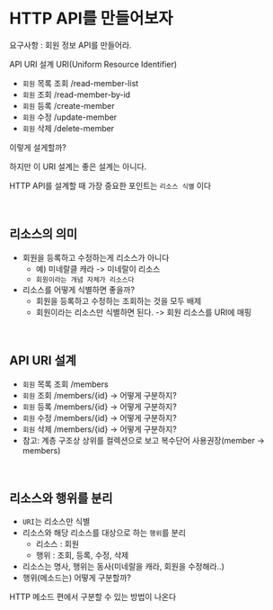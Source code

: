 # HTTP API를 만들어보자

요구사항 : 회원 정보 API를 만들어라.

API URI 설계
URI(Uniform Resource Identifier)
- `회원` 목록 조회 /read-member-list
- `회원` 조회 /read-member-by-id
- `회원` 등록 /create-member
- `회원` 수정 /update-member
- `회원` 삭제 /delete-member

이렇게 설게할까?

하지만 이 URI 설계는 좋은 설계는 아니다.

 HTTP API를 설계할 때 가장 중요한 포인트는 `리소스 식별` 이다


<br>

## 리소스의 의미
- 회원을 등록하고 수정하는게 리소스가 아니다
  - 예) 미네랄클 캐라 -> 미네랄이 리소스
  - `회원이라는 개념 자체가 리소스다`
- 리소스를 어떻게 식별하면 좋을까?
  - 회원을 등록하고 수정하는 조회하는 것을 모두 배제
  - 회원이라는 리소스만 식별하면 된다. -> 회원 리소스를 URI에 매핑

<br>

## API URI 설계
- `회원` 목록 조회 /members
- `회원` 조회 /members/{id} -> 어떻게 구분하지?
- `회원` 등록 /members/{id} -> 어떻게 구분하지?
- `회원` 수정 /members/{id} -> 어떻게 구분하지?
- `회원` 삭제 /members/{id} -> 어떻게 구분하지?
- 참고: 계층 구조상 상위를 컬렉션으로 보고 복수단어 사용권장(member -> members)

<br>


## 리소스와 행위를 분리
- `URI`는 리소스만 식별
- 리소스와 해당 리소스를 대상으로 하는 `행위`를 분리
  - 리소스 : 회원
  - 행위 : 조회, 등록, 수정, 삭제
- 리소스는 명사, 행위는 동사(미네랄을 캐라, 회원을 수정해라..)
- 행위(메소드는) 어떻게 구분할까? 

HTTP 메소드 편에서 구분할 수 있는 방법이 나온다

